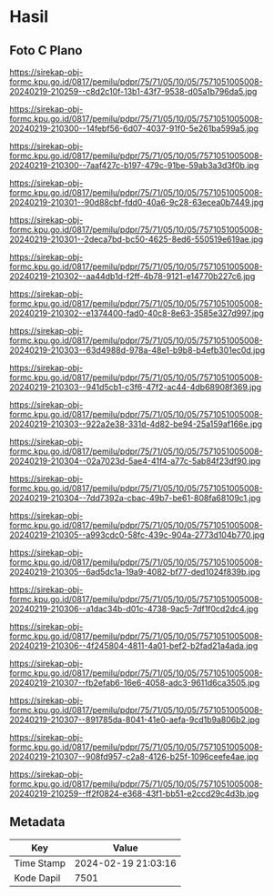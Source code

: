 # Hasil

## Foto C Plano

https://sirekap-obj-formc.kpu.go.id/0817/pemilu/pdpr/75/71/05/10/05/7571051005008-20240219-210259--c8d2c10f-13b1-43f7-9538-d05a1b796da5.jpg

https://sirekap-obj-formc.kpu.go.id/0817/pemilu/pdpr/75/71/05/10/05/7571051005008-20240219-210300--14febf56-6d07-4037-91f0-5e261ba599a5.jpg

https://sirekap-obj-formc.kpu.go.id/0817/pemilu/pdpr/75/71/05/10/05/7571051005008-20240219-210300--7aaf427c-b197-479c-91be-59ab3a3d3f0b.jpg

https://sirekap-obj-formc.kpu.go.id/0817/pemilu/pdpr/75/71/05/10/05/7571051005008-20240219-210301--90d88cbf-fdd0-40a6-9c28-63ecea0b7449.jpg

https://sirekap-obj-formc.kpu.go.id/0817/pemilu/pdpr/75/71/05/10/05/7571051005008-20240219-210301--2deca7bd-bc50-4625-8ed6-550519e619ae.jpg

https://sirekap-obj-formc.kpu.go.id/0817/pemilu/pdpr/75/71/05/10/05/7571051005008-20240219-210302--aa44db1d-f2ff-4b78-9121-e14770b227c6.jpg

https://sirekap-obj-formc.kpu.go.id/0817/pemilu/pdpr/75/71/05/10/05/7571051005008-20240219-210302--e1374400-fad0-40c8-8e63-3585e327d997.jpg

https://sirekap-obj-formc.kpu.go.id/0817/pemilu/pdpr/75/71/05/10/05/7571051005008-20240219-210303--63d4988d-978a-48e1-b9b8-b4efb301ec0d.jpg

https://sirekap-obj-formc.kpu.go.id/0817/pemilu/pdpr/75/71/05/10/05/7571051005008-20240219-210303--941d5cb1-c3f6-47f2-ac44-4db68908f369.jpg

https://sirekap-obj-formc.kpu.go.id/0817/pemilu/pdpr/75/71/05/10/05/7571051005008-20240219-210303--922a2e38-331d-4d82-be94-25a159af166e.jpg

https://sirekap-obj-formc.kpu.go.id/0817/pemilu/pdpr/75/71/05/10/05/7571051005008-20240219-210304--02a7023d-5ae4-41f4-a77c-5ab84f23df90.jpg

https://sirekap-obj-formc.kpu.go.id/0817/pemilu/pdpr/75/71/05/10/05/7571051005008-20240219-210304--7dd7392a-cbac-49b7-be61-808fa68109c1.jpg

https://sirekap-obj-formc.kpu.go.id/0817/pemilu/pdpr/75/71/05/10/05/7571051005008-20240219-210305--a993cdc0-58fc-439c-904a-2773d104b770.jpg

https://sirekap-obj-formc.kpu.go.id/0817/pemilu/pdpr/75/71/05/10/05/7571051005008-20240219-210305--6ad5dc1a-19a9-4082-bf77-ded1024f839b.jpg

https://sirekap-obj-formc.kpu.go.id/0817/pemilu/pdpr/75/71/05/10/05/7571051005008-20240219-210306--a1dac34b-d01c-4738-9ac5-7df1f0cd2dc4.jpg

https://sirekap-obj-formc.kpu.go.id/0817/pemilu/pdpr/75/71/05/10/05/7571051005008-20240219-210306--4f245804-4811-4a01-bef2-b2fad21a4ada.jpg

https://sirekap-obj-formc.kpu.go.id/0817/pemilu/pdpr/75/71/05/10/05/7571051005008-20240219-210307--fb2efab6-16e6-4058-adc3-9611d6ca3505.jpg

https://sirekap-obj-formc.kpu.go.id/0817/pemilu/pdpr/75/71/05/10/05/7571051005008-20240219-210307--891785da-8041-41e0-aefa-9cd1b9a806b2.jpg

https://sirekap-obj-formc.kpu.go.id/0817/pemilu/pdpr/75/71/05/10/05/7571051005008-20240219-210307--908fd957-c2a8-4126-b25f-1096ceefe4ae.jpg

https://sirekap-obj-formc.kpu.go.id/0817/pemilu/pdpr/75/71/05/10/05/7571051005008-20240219-210259--ff2f0824-e368-43f1-bb51-e2ccd29c4d3b.jpg


## Metadata

| Key        | Value               |
| ---------- | ------------------- |
| Time Stamp | 2024-02-19 21:03:16 |
| Kode Dapil | 7501                |



